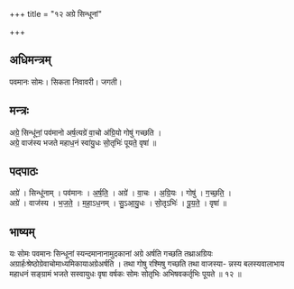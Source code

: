 +++
title = "१२ अग्रे सिन्धूनां"

+++
## अधिमन्त्रम्
पवमानः सोमः। सिकता निवावरी। जगती।

## मन्त्रः
अग्रे॒ सिन्धू॑नां॒ पव॑मानो अर्ष॒त्यग्रे॑ वा॒चो अ॑ग्रि॒यो गोषु॑ गच्छति ।  
अग्रे॒ वाज॑स्य भजते महाध॒नं स्वा॑यु॒धः सो॒तृभिः॑ पूयते॒ वृषा॑ ॥

## पदपाठः
अग्रे॑ । सिन्धू॑नाम् । पव॑मानः । अ॒र्ष॒ति॒ । अग्रे॑ । वा॒चः । अ॒ग्रि॒यः । गोषु॑ । ग॒च्छ॒ति॒ ।  
अग्रे॑ । वाज॑स्य । भ॒ज॒ते॒ । म॒हा॒ऽध॒नम् । सु॒ऽआ॒यु॒धः । सो॒तृऽभिः॑ । पू॒य॒ते॒ । वृषा॑ ॥

## भाष्यम्
यः सोमः पवमानः सिन्धूनां स्यन्दमानानामुदकानां अग्रे अर्षति गच्छति तथ्राअग्रियः अग्रार्हःश्रेष्ठोग्रेवाचोमाध्यमिकायाअग्रेअर्षति । तथा गोषु रश्मिषु गच्छति तथा वाजस्या- न्नस्य बलस्यवालाभाय महाधनं सङ्ग्रामं भजते सस्वायुधः वृषा वर्षकः सोमः सोतृभिः अभिषवकर्तृभिः पूयते ॥ १२ ॥